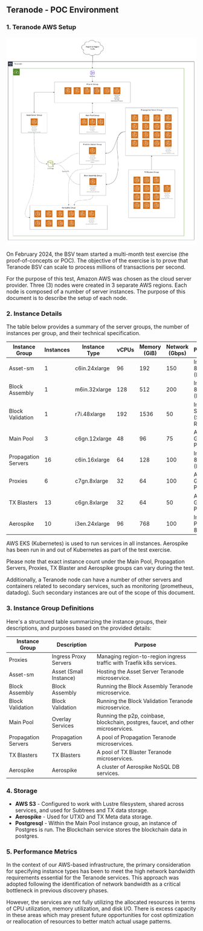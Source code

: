 ## Teranode - POC Environment

### 1. Teranode AWS Setup

![AWS - POC - Setup.png](AWS%20-%20POC%20-%20Setup.png)


On February 2024, the BSV team started a multi-month test exercise (the proof-of-concepts or POC). The objective of the exercise is to prove that Teranode BSV can scale to process millions of transactions per second.

For the purpose of this test, Amazon AWS was chosen as the cloud server provider. Three (3) nodes were created in 3 separate AWS regions. Each node is composed of a number of server instances. The purpose of this document is to describe the setup of each node.


### 2. Instance Details

The table below provides a summary of the server groups, the number of instances per group, and their technical specification.

| Instance Group      | Instances | Instance Type | vCPUs | Memory (GiB) | Network (Gbps) | Processor                             |
|---------------------|-----------|---------------|-------|--------------|----------------|---------------------------------------|
| Asset-sm            | 1         | c6in.24xlarge | 96    | 192          | 150            | Intel Xeon 8375C (Ice Lake)           |
| Block Assembly      | 1         | m6in.32xlarge | 128   | 512          | 200            | Intel Xeon 8375C (Ice Lake)           |
| Block Validation    | 1         | r7i.48xlarge  | 192   | 1536         | 50             | Intel Xeon Scalable (Sapphire Rapids) |
| Main Pool           | 3         | c6gn.12xlarge | 48    | 96           | 75             | AWS Graviton2 Processor               |
| Propagation Servers | 16        | c6in.16xlarge | 64    | 128          | 100            | Intel Xeon 8375C (Ice Lake)           |
| Proxies             | 6         | c7gn.8xlarge  | 32    | 64           | 100            | AWS Graviton3 Processor               |
| TX Blasters         | 13        | c6gn.8xlarge  | 32    | 64           | 50             | AWS Graviton2 Processor               |
| Aerospike           | 10        | i3en.24xlarge | 96    | 768          | 100            | Intel Xeon Platinum 8175              |

AWS EKS (Kubernetes) is used to run services in all instances. Aerospike has been run in and out of Kubernetes as part of the test exercise.

Please note that exact instance count under the Main Pool, Propagation Servers, Proxies, TX Blaster and Aerospike groups can vary during the test.

Additionally, a Teranode node can have a number of other servers and containers related to secondary services, such as monitoring (prometheus, datadog). Such secondary instances are out of the scope of this document.

### 3. Instance Group Definitions

Here's a structured table summarizing the instance groups, their descriptions, and purposes based on the provided details:

| Instance Group      | Description                  | Purpose                                                                           |
|---------------------|------------------------------|-----------------------------------------------------------------------------------|
| Proxies             | Ingress Proxy Servers        | Managing region-to-region ingress traffic with Traefik k8s services.              |
| Asset-sm            | Asset (Small Instance)       | Hosting the Asset Server Teranode microservice.                                   |
| Block Assembly      | Block Assembly               | Running the Block Assembly Teranode microservice.                                 |
| Block Validation    | Block Validation             | Running the Block Validation Teranode microservice.                               |
| Main Pool           | Overlay Services             | Running the p2p, coinbase, blockchain, postgres, faucet, and other microservices. |
| Propagation Servers | Propagation Servers          | A pool of Propagation Teranode microservices.                                     |
| TX Blasters         | TX Blasters                  | A pool of TX Blaster Teranode microservices.                                      |
| Aerospike           | Aerospike                    | A cluster of Aerospike NoSQL DB services.                                         |


### 4. Storage

* **AWS S3** - Configured to work with Lustre filesystem, shared across services, and used for Subtrees and TX data storage.
* **Aerospike** - Used for UTXO and TX Meta data storage.
* **Postgresql** - Within the Main Pool instance group, an instance of Postgres is run. The Blockchain service stores the blockchain data in postgres.

### 5. Performance Metrics

In the context of our AWS-based infrastructure, the primary consideration for specifying instance types has been to meet the high network bandwidth requirements essential for the Teranode services. This approach was adopted following the identification of network bandwidth as a critical bottleneck in previous discovery phases.

However, the services are not fully utilizing the allocated resources in terms of CPU utilization, memory utilization, and disk I/O. There is excess capacity in these areas which may present future opportunities for cost optimization or reallocation of resources to better match actual usage patterns.
